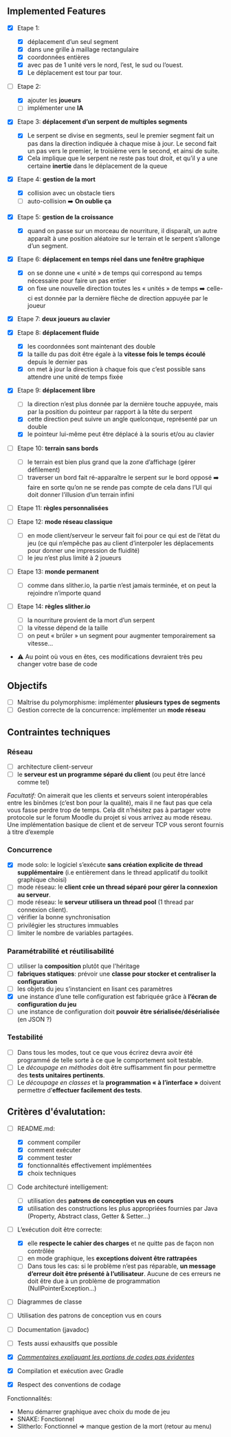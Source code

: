 ## Implemented Features

- [x] Etape 1:

  - [x] déplacement d’un seul segment
  - [x] dans une grille à maillage rectangulaire
  - [x] coordonnées entières
  - [x] avec pas de 1 unité vers le nord, l’est, le sud ou l’ouest.
  - [x] Le déplacement est tour par tour.

- [ ] Etape 2:

  - [x] ajouter les **joueurs**
  - [ ] implémenter une **IA**

- [x] Etape 3: **déplacement d’un serpent de multiples segments**

  - [x] Le serpent se divise en segments, seul le premier segment fait un pas dans la direction indiquée à chaque mise à jour. Le second fait un pas vers le premier, le troisième vers le second, et ainsi de suite.
  - [x] Cela implique que le serpent ne reste pas tout droit, et qu’il y a une certaine **inertie** dans le déplacement de la queue

- [x] Etape 4: **gestion de la mort**

  - [x] collision avec un obstacle tiers
  - [ ] auto-collision :arrow_right: **On oublie ça**

- [x] Etape 5: **gestion de la croissance**

  - [x] quand on passe sur un morceau de nourriture, il disparaît, un autre apparaît à une position aléatoire sur le terrain et le serpent s’allonge d’un segment.

- [x] Etape 6: **déplacement en temps réel dans une fenêtre graphique**

  - [x] on se donne une « unité » de temps qui correspond au temps nécessaire pour faire un pas entier
  - [x] on fixe une nouvelle direction toutes les « unités » de temps :arrow_right: celle-ci est donnée par la dernière flèche de direction appuyée par le joueur

- [x] Etape 7: **deux joueurs au clavier**

- [x] Etape 8: **déplacement fluide**

  - [x] les coordonnées sont maintenant des double
  - [x] la taille du pas doit être égale à la **vitesse fois le temps écoulé** depuis le dernier pas
  - [x] on met à jour la direction à chaque fois que c’est possible sans attendre une unité de temps fixée

- [x] Etape 9: **déplacement libre**

  - [ ] la direction n’est plus donnée par la dernière touche appuyée, mais par la position du pointeur par rapport à la tête du serpent
  - [x] cette direction peut suivre un angle quelconque, représenté par un double
  - [x] le pointeur lui-même peut être déplacé à la souris et/ou au clavier

- [ ] Etape 10: **terrain sans bords**

  - [ ] le terrain est bien plus grand que la zone d’affichage (gérer défilement)
  - [ ] traverser un bord fait ré-apparaître le serpent sur le bord opposé :arrow_right: faire en sorte qu’on ne se rende pas compte de cela dans l’UI qui doit donner l’illusion d’un terrain infini

- [ ] Etape 11: **règles personnalisées**

- [ ] Etape 12: **mode réseau classique**

  - [ ] en mode client/serveur le serveur fait foi pour ce qui est de l’état du jeu (ce qui n’empêche pas au client d’interpoler les déplacements pour donner une impression de fluidité)
  - [ ] le jeu n’est plus limité à 2 joueurs

- [ ] Etape 13: **monde permanent**

  - [ ] comme dans slither.io, la partie n’est jamais terminée, et on peut la rejoindre n’importe quand

- [ ] Etape 14: **règles slither.io**
  - [ ] la nourriture provient de la mort d’un serpent
  - [ ] la vitesse dépend de la taille
  - [ ] on peut « brûler » un segment pour augmenter temporairement sa vitesse...
- :warning: Au point où vous en êtes, ces modifications devraient très peu changer votre base de code

## Objectifs

- [ ] Maîtrise du polymorphisme: implémenter **plusieurs types de segments**
- [ ] Gestion correcte de la concurrence: implémenter un **mode réseau**

## Contraintes techniques

### Réseau

- [ ] architecture client-serveur
- [ ] le **serveur est un programme séparé du client** (ou peut être lancé comme tel)

_Facultatif:_ On aimerait que les clients et serveurs soient interopérables entre les binômes (c’est bon pour la
qualité), mais il ne faut pas que cela vous fasse perdre trop de temps. Cela dit n’hésitez pas à
partager votre protocole sur le forum Moodle du projet si vous arrivez au mode réseau.
Une implémentation basique de client et de serveur TCP vous seront fournis à titre d’exemple

### Concurrence

- [x] mode solo: le logiciel s’exécute **sans création explicite de thread supplémentaire** (i.e entièrement dans le thread applicatif du toolkit graphique choisi)
- [ ] mode réseau: le **client crée un thread séparé pour gérer la connexion au serveur**.
- [ ] mode réseau: le **serveur utilisera un thread pool** (1 thread par connexion client).
- [ ] vérifier la bonne synchronisation
- [ ] privilégier les structures immuables
- [ ] limiter le nombre de variables partagées.

### Paramétrabilité et réutilisabilité

- [ ] utiliser la **composition** plutôt que l'héritage
- [ ] **fabriques statiques**: prévoir une **classe pour stocker et centraliser la configuration**
- [ ] les objets du jeu s’instancient en lisant ces paramètres
- [x] une instance d’une telle configuration est fabriquée grâce à **l’écran de configuration du jeu**
- [ ] une instance de configuration doit **pouvoir être sérialisée/désérialisée** (en JSON ?)

### Testabilité

- [ ] Dans tous les modes, tout ce que vous écrirez devra avoir été programmé de telle sorte à ce que le comportement soit testable.
- [ ] Le _découpage en méthodes_ doit être suffisamment fin pour permettre des **tests unitaires pertinents**.
- [ ] Le _découpage en classes_ et la **programmation « à l’interface »** doivent permettre d’**effectuer facilement des tests**.

## Critères d'évalutation:

- [ ] README.md:

  - [x] comment compiler
  - [x] comment exécuter
  - [x] comment tester
  - [x] fonctionnalités effectivement implémentées
  - [x] choix techniques

- [ ] Code architecturé intelligement:

  - [ ] utilisation des **patrons de conception vus en cours**
  - [x] utilisation des constructions les plus appropriées fournies par Java (Property, Abstract class, Getter & Setter...)

- [ ] L’exécution doit être correcte:

  - [x] elle **respecte le cahier des charges** et ne quitte pas de façon non contrôlée
  - [ ] en mode graphique, les **exceptions doivent être rattrapées**
  - [ ] Dans tous les cas: si le problème n’est pas réparable, **un message d’erreur doit être présenté à l’utilisateur**. Aucune de ces erreurs ne doit être due à un problème de programmation (NullPointerException...)

- [ ] Diagrammes de classe
- [ ] Utilisation des patrons de conception vus en cours
- [ ] Documentation (javadoc)
- [ ] Tests aussi exhausitfs que possible
- [x] [_Commentaires expliquant les portions de codes pas évidentes_]()
- [x] Compilation et exécution avec Gradle
- [x] Respect des conventions de codage

Fonctionnalités:

- Menu démarrer graphique avec choix du mode de jeu
- SNAKE: Fonctionnel
- SlitherIo: Fonctionnel
  => manque gestion de la mort (retour au menu)

